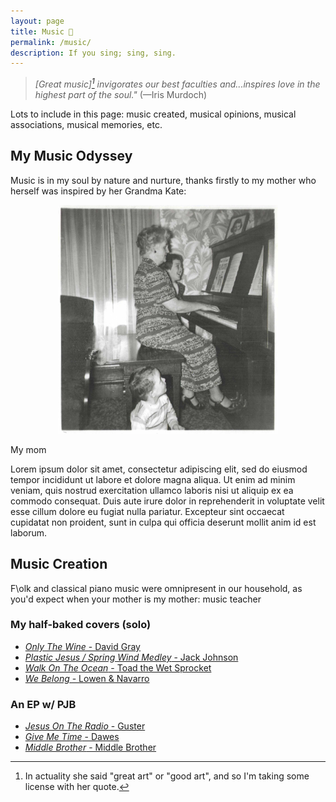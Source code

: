 ```yaml
---
layout: page
title: Music 🎼
permalink: /music/
description: If you sing; sing, sing.
---
```

> *[Great music][^1] invigorates our best faculties and...inspires love in the highest part of the soul."* (—Iris Murdoch)

[^1]:In actuality she said "great art" or "good art", and so I'm taking some license with her quote.

Lots to include in this page: music created, musical opinions, musical associations, musical memories, etc.

## My Music Odyssey

Music is in my soul by nature and nurture, thanks firstly to my mother who herself was inspired by her Grandma Kate:

<center><img src="/assets/og/mom.gmabrennan.jpg" alt="phone" width="70%" height="70%"></center>

My mom 


Lorem ipsum dolor sit amet, consectetur adipiscing elit, sed do eiusmod tempor incididunt ut labore et dolore magna aliqua. Ut enim ad minim veniam, quis nostrud exercitation ullamco laboris nisi ut aliquip ex ea commodo consequat. Duis aute irure dolor in reprehenderit in voluptate velit esse cillum dolore eu fugiat nulla pariatur. Excepteur sint occaecat cupidatat non proident, sunt in culpa qui officia deserunt mollit anim id est laborum.

## Music Creation

F\olk and classical piano music were omnipresent in our household, as you'd expect when your mother is my mother: music teacher 


### My half-baked covers (solo)
- [*Only The Wine* - David Gray](/only-wine/)
- [*Plastic Jesus / Spring Wind Medley* - Jack Johnson](/plastic-jesus/)
- [*Walk On The Ocean* - Toad the Wet Sprocket](/walk-ocean/)
- [*We Belong* - Lowen & Navarro](/we-belong/)

### An EP w/ PJB
- [*Jesus On The Radio* - Guster](/jesus-radio/)
- [*Give Me Time* - Dawes](/give-me-time/)
- [*Middle Brother* - Middle Brother](/middle-brother/)